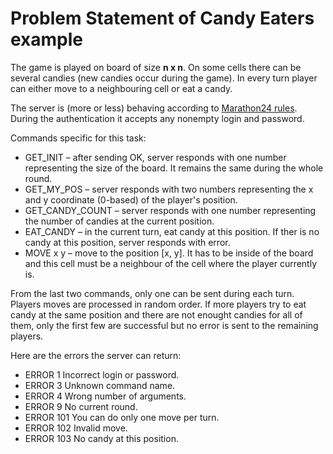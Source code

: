 # Problem Statement of Candy Eaters example

The game is played on board of size **n x n**. On some cells there can be several candies (new candies occur during the game). In every turn player can either move to a neighbouring cell or eat a candy.

The server is (more or less) behaving according to [Marathon24 rules](https://marathon24.com/static/attachment/Marathon24_Finals_rules.pdf). During the authentication it accepts any nonempty login and password.

Commands specific for this task:
* GET_INIT &ndash; after sending OK, server responds with one number representing the size of the board. It remains the same during the whole round.
* GET_MY_POS &ndash; server responds with two numbers representing the x and y coordinate (0-based) of the player's position.
* GET_CANDY_COUNT &ndash; server responds with one number representing the number of candies at the current position.
* EAT_CANDY &ndash; in the current turn, eat candy at this position. If ther is no candy at this position, server responds with error.
* MOVE x y &ndash; move to the position [x, y]. It has to be inside of the board and this cell must be a neighbour of the cell where the player currently is.

From the last two commands, only one can be sent during each turn. Players moves are processed in random order. If more players try to eat candy at the same position and there are not enought candies for all of them, only the first few are successful but no error is sent to the remaining players.

Here are the errors the server can return:
* ERROR 1 Incorrect login or password.
* ERROR 3 Unknown command name.
* ERROR 4 Wrong number of arguments.
* ERROR 9 No current round.
* ERROR 101 You can do only one move per turn.
* ERROR 102 Invalid move.
* ERROR 103 No candy at this position.
